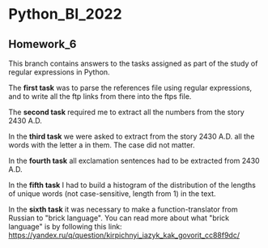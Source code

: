 # Python_BI_2022
## Homework_6

This branch contains answers to the tasks assigned as part of the study of regular expressions in Python.

The **first task** was to parse the references file using regular expressions, and to write all the ftp links from there into the ftps file.

The **second task** required me to extract all the numbers from the story 2430 A.D.

In the **third task** we were asked to extract from the story 2430 A.D. all the words with the letter a in them. The case did not matter.

In the **fourth task** all exclamation sentences had to be extracted from 2430 A.D.

In the **fifth task** I had to build a histogram of the distribution of the lengths of unique words (not case-sensitive, length from 1) in the text.

In the **sixth task** it was necessary to make a function-translator from Russian to "brick language".
You can read more about what "brick language" is by following this link: https://yandex.ru/q/question/kirpichnyi_iazyk_kak_govorit_cc88f9dc/
